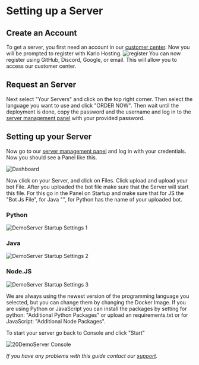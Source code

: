 # Setting up a Server

## Create an Account

To get a server, you first need an account in our [customer center](https://karlo-hosting.com/dash/home). Now you will be prompted to register with Karlo Hosting. 
![register](../_media/Screenshot%2025-04-26%132302.png)
You can now register using GitHub, Discord, Google, or email. This will allow you to access our customer center.

## Request an Server

Next select "Your Servers" and click on the top right corner. Then select the language you want to use and click "ORDER NOW". Then wait until the deployment is done, copy the password and the username and log in to the [server management panel](https://panel.karlo-hosting.com/) with your provided password.

<!-- panels:start -->
<!-- div:title-panel -->
## Setting up your Server

<!-- div:left-panel -->
Now go to our [server management panel](https://panel.karlo-hosting.com/) and log in with your credentials. Now you should see a Panel like this.&#x20;

<!-- div:right-panel -->
![Dashboard](../_media/Screenshot%202022-08-08%20at%2013-24-09%20Dashboard.png)

<!-- div:left-panel -->
Now click on your Server, and click on Files. Click upload and upload your bot File. After you uploaded the bot file make sure that the Server will start this file. For this go in the Panel on Startup and make sure that for JS the "Bot Js File", for Java "", for Python has the name of your uploaded bot.

<!-- div:right-panel -->
<!-- tabs:start -->

### **Python**

![DemoServer Startup Settings 1](../_media/Screenshot%202022-08-08%20at%2016-01-20%20DemoServer%20Startup%20Settings.png)

### **Java**

![DemoServer Startup Settings 2](../_media/Screenshot%202022-08-08%20at%2016-01-56%20DemoServer%20Startup%20Settings.png)

### **Node.JS**

![DemoServer Startup Settings 3](../_media/Screenshot%202022-08-08%20at%2015-59-19%20DemoServer%20Startup%20Settings.png)

<!-- tabs:end -->

<!-- div:left-panel -->
We are always using the newest version of the programming language you selected, but you can change them by changing the Docker Image. If you are using Python or JavaScript you can install the packages by setting for python: "Additional Python Packages" or upload an requirements.txt or for JavaScript: "Additional Node Packages".

To start your server go back to Console and click "Start"

<!-- div:right-panel -->
![20DemoServer Console](../_media/Screenshot%202022-08-08%20at%2016-12-19%20DemoServer%20Console.png)

<!-- panels:end -->

_If you have any problems with this guide contact our_ [_support_](https://customer.karlo-hosting.com/)_._

